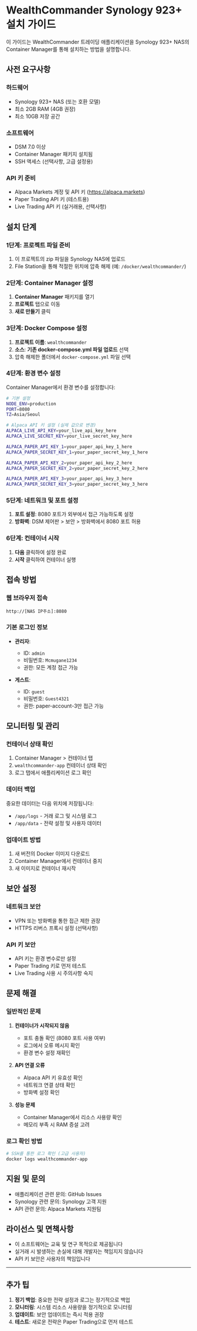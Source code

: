 # WealthCommander Synology 923+ 설치 가이드

이 가이드는 WealthCommander 트레이딩 애플리케이션을 Synology 923+ NAS의 Container Manager를 통해 설치하는 방법을 설명합니다.

## 사전 요구사항

### 하드웨어
- Synology 923+ NAS (또는 호환 모델)
- 최소 2GB RAM (4GB 권장)
- 최소 10GB 저장 공간

### 소프트웨어
- DSM 7.0 이상
- Container Manager 패키지 설치됨
- SSH 액세스 (선택사항, 고급 설정용)

### API 키 준비
- Alpaca Markets 계정 및 API 키 (https://alpaca.markets)
- Paper Trading API 키 (테스트용)
- Live Trading API 키 (실거래용, 선택사항)

## 설치 단계

### 1단계: 프로젝트 파일 준비

1. 이 프로젝트의 zip 파일을 Synology NAS에 업로드
2. File Station을 통해 적절한 위치에 압축 해제 (예: `/docker/wealthcommander/`)

### 2단계: Container Manager 설정

1. **Container Manager** 패키지를 열기
2. **프로젝트** 탭으로 이동
3. **새로 만들기** 클릭

### 3단계: Docker Compose 설정

1. **프로젝트 이름**: `wealthcommander`
2. **소스**: **기존 docker-compose.yml 파일 업로드** 선택
3. 압축 해제한 폴더에서 `docker-compose.yml` 파일 선택

### 4단계: 환경 변수 설정

Container Manager에서 환경 변수를 설정합니다:

```bash
# 기본 설정
NODE_ENV=production
PORT=8080
TZ=Asia/Seoul

# Alpaca API 키 설정 (실제 값으로 변경)
ALPACA_LIVE_API_KEY=your_live_api_key_here
ALPACA_LIVE_SECRET_KEY=your_live_secret_key_here

ALPACA_PAPER_API_KEY_1=your_paper_api_key_1_here
ALPACA_PAPER_SECRET_KEY_1=your_paper_secret_key_1_here

ALPACA_PAPER_API_KEY_2=your_paper_api_key_2_here
ALPACA_PAPER_SECRET_KEY_2=your_paper_secret_key_2_here

ALPACA_PAPER_API_KEY_3=your_paper_api_key_3_here
ALPACA_PAPER_SECRET_KEY_3=your_paper_secret_key_3_here
```

### 5단계: 네트워크 및 포트 설정

1. **포트 설정**: 8080 포트가 외부에서 접근 가능하도록 설정
2. **방화벽**: DSM 제어판 > 보안 > 방화벽에서 8080 포트 허용

### 6단계: 컨테이너 시작

1. **다음** 클릭하여 설정 완료
2. **시작** 클릭하여 컨테이너 실행

## 접속 방법

### 웹 브라우저 접속
```
http://[NAS IP주소]:8080
```

### 기본 로그인 정보
- **관리자**: 
  - ID: `admin`
  - 비밀번호: `Mcmugane1234`
  - 권한: 모든 계정 접근 가능

- **게스트**: 
  - ID: `guest`
  - 비밀번호: `Guest4321`
  - 권한: paper-account-3만 접근 가능

## 모니터링 및 관리

### 컨테이너 상태 확인
1. Container Manager > 컨테이너 탭
2. `wealthcommander-app` 컨테이너 상태 확인
3. 로그 탭에서 애플리케이션 로그 확인

### 데이터 백업
중요한 데이터는 다음 위치에 저장됩니다:
- `/app/logs` - 거래 로그 및 시스템 로그
- `/app/data` - 전략 설정 및 사용자 데이터

### 업데이트 방법
1. 새 버전의 Docker 이미지 다운로드
2. Container Manager에서 컨테이너 중지
3. 새 이미지로 컨테이너 재시작

## 보안 설정

### 네트워크 보안
- VPN 또는 방화벽을 통한 접근 제한 권장
- HTTPS 리버스 프록시 설정 (선택사항)

### API 키 보안
- API 키는 환경 변수로만 설정
- Paper Trading 키로 먼저 테스트
- Live Trading 사용 시 주의사항 숙지

## 문제 해결

### 일반적인 문제

1. **컨테이너가 시작되지 않음**
   - 포트 충돌 확인 (8080 포트 사용 여부)
   - 로그에서 오류 메시지 확인
   - 환경 변수 설정 재확인

2. **API 연결 오류**
   - Alpaca API 키 유효성 확인
   - 네트워크 연결 상태 확인
   - 방화벽 설정 확인

3. **성능 문제**
   - Container Manager에서 리소스 사용량 확인
   - 메모리 부족 시 RAM 증설 고려

### 로그 확인 방법
```bash
# SSH를 통한 로그 확인 (고급 사용자)
docker logs wealthcommander-app
```

## 지원 및 문의

- 애플리케이션 관련 문의: GitHub Issues
- Synology 관련 문의: Synology 고객 지원
- API 관련 문의: Alpaca Markets 지원팀

## 라이선스 및 면책사항

- 이 소프트웨어는 교육 및 연구 목적으로 제공됩니다
- 실거래 시 발생하는 손실에 대해 개발자는 책임지지 않습니다
- API 키 보안은 사용자의 책임입니다

---

## 추가 팁

1. **정기 백업**: 중요한 전략 설정과 로그는 정기적으로 백업
2. **모니터링**: 시스템 리소스 사용량을 정기적으로 모니터링
3. **업데이트**: 보안 업데이트는 즉시 적용 권장
4. **테스트**: 새로운 전략은 Paper Trading으로 먼저 테스트
